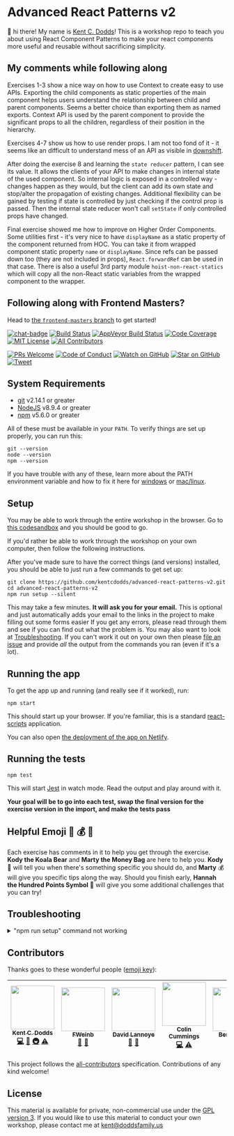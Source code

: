 # Advanced React Patterns v2

👋 hi there! My name is [Kent C. Dodds](https://kentcdodds.com)! This is a
workshop repo to teach you about using React Component Patterns to make your
react components more useful and reusable without sacrificing simplicity.

## My comments while following along
Exercises 1-3 show a nice way on how to use Context to create easy to use APIs.
Exporting the child components as static properties of the main component helps users understand the relationship between child and parent components. Seems a better choice than exporting them as named exports. 
Context API is used by the parent component to provide the significant props to all the children, regardless of their position in the hierarchy.

Exercises 4-7 show us how to use render props. I am not too fond of it - it seems like an difficult to understand mess of an API as visible in [downshift](https://github.com/paypal/downshift). 

After doing the exercise 8 and learning the `state reducer` pattern, I can see its value. It allows the clients of your API to make changes in internal state of the used component. So internal logic is exposed in a controlled way - changes happen as they would, but the client can add its own state and stop/alter the propagation of existing changes.
Additional flexibility can be gained by testing if state is controlled by just checking if the control prop is passed. Then the internal state reducer won't call `setState` if only controlled props have changed.

Final exercise showed me how to improve on Higher Order Components. Some utilities first - it's very nice to have `displayName` as a static property of the component returned from HOC. You can take it from wrapped component static property `name` or `displayName`. Since refs can be passed down too (they are not included in props), `React.forwardRef` can be used in that case. There is also a useful 3rd party module `hoist-non-react-statics` which will copy all the non-React static variables from the wrapped component to the wrapper.

## Following along with Frontend Masters?

Head to
[the `frontend-masters` branch](https://github.com/kentcdodds/advanced-react-patterns-v2/tree/frontend-masters)
to get started!

[![chat-badge][chat-badge]][chat]
[![Build Status][build-badge]][build]
[![AppVeyor Build Status][win-build-badge]][win-build]
[![Code Coverage][coverage-badge]][coverage]
[![MIT License][license-badge]][license]
[![All Contributors](https://img.shields.io/badge/all_contributors-7-orange.svg?style=flat-square)](#contributors)

[![PRs Welcome][prs-badge]][prs]
[![Code of Conduct][coc-badge]][coc]
[![Watch on GitHub][github-watch-badge]][github-watch]
[![Star on GitHub][github-star-badge]][github-star]
[![Tweet][twitter-badge]][twitter]

## System Requirements

* [git][git] v2.14.1 or greater
* [NodeJS][node] v8.9.4 or greater
* [npm][npm] v5.6.0 or greater

All of these must be available in your `PATH`. To verify things are set up
properly, you can run this:

```
git --version
node --version
npm --version
```

If you have trouble with any of these, learn more about the PATH environment
variable and how to fix it here for [windows][win-path] or
[mac/linux][mac-path].

## Setup

You may be able to work through the entire workshop in the browser. Go to
[this codesandbox](https://codesandbox.io/s/github/kentcdodds/advanced-react-patterns-v2)
and you should be good to go.

If you'd rather be able to work through the workshop on your own computer, then
follow the following instructions.

After you've made sure to have the correct things (and versions) installed, you
should be able to just run a few commands to get set up:

```
git clone https://github.com/kentcdodds/advanced-react-patterns-v2.git
cd advanced-react-patterns-v2
npm run setup --silent
```

This may take a few minutes. **It will ask you for your email.** This is
optional and just automatically adds your email to the links in the project to
make filling out some forms easier If you get any errors, please read through
them and see if you can find out what the problem is. You may also want to look
at [Troubleshooting](#troubleshooting). If you can't work it out on your own
then please [file an issue][issue] and provide _all_ the output from the
commands you ran (even if it's a lot).

## Running the app

To get the app up and running (and really see if it worked), run:

```shell
npm start
```

This should start up your browser. If you're familiar, this is a standard
[react-scripts](https://github.com/facebook/create-react-app) application.

You can also open
[the deployment of the app on Netlify](https://advanced-react-patterns.netlify.com/).

## Running the tests

```shell
npm test
```

This will start [Jest](http://facebook.github.io/jest) in watch mode. Read the
output and play around with it.

**Your goal will be to go into each test, swap the final version for the
exercise version in the import, and make the tests pass**

## Helpful Emoji 🐨 💰 💯

Each exercise has comments in it to help you get through the exercise.
**Kody the Koala Bear** and **Marty the Money Bag** are here to help you.
**Kody** 🐨 will tell you when there's something specific you should do, and
**Marty** 💰 will give you specific tips along the way. Should you finish
early, **Hannah the Hundred Points Symbol** 💯 will give you some additional
challenges that you can try!

## Troubleshooting

<details>

<summary>"npm run setup" command not working</summary>

Here's what the setup script does. If it fails, try doing each of these things
individually yourself:

```
# verify your environment will work with the project
node ./scripts/verify

# install dependencies
npm install

# verify the project is ready to run
npm run build
npm run test:coverage
```

If any of those scripts fail, please try to work out what went wrong by the
error message you get. If you still can't work it out, feel free to
[open an issue][issue] with _all_ the output from that script. I will try to
help if I can.

</details>

## Contributors

Thanks goes to these wonderful people ([emoji key](https://github.com/kentcdodds/all-contributors#emoji-key)):

<!-- ALL-CONTRIBUTORS-LIST:START - Do not remove or modify this section -->
<!-- prettier-ignore -->
| [<img src="https://avatars.githubusercontent.com/u/1500684?v=3" width="100px;"/><br /><sub><b>Kent C. Dodds</b></sub>](https://kentcdodds.com)<br />[💻](https://github.com/kentcdodds/advanced-component-patterns-v2/commits?author=kentcdodds "Code") [📖](https://github.com/kentcdodds/advanced-component-patterns-v2/commits?author=kentcdodds "Documentation") [🚇](#infra-kentcdodds "Infrastructure (Hosting, Build-Tools, etc)") [⚠️](https://github.com/kentcdodds/advanced-component-patterns-v2/commits?author=kentcdodds "Tests") | [<img src="https://avatars0.githubusercontent.com/u/1250430?v=4" width="100px;"/><br /><sub><b>FWeinb</b></sub>](https://github.com/FWeinb)<br />[🐛](https://github.com/kentcdodds/advanced-component-patterns-v2/issues?q=author%3AFWeinb "Bug reports") [🤔](#ideas-FWeinb "Ideas, Planning, & Feedback") | [<img src="https://avatars2.githubusercontent.com/u/1383720?v=4" width="100px;"/><br /><sub><b>David Lannoye</b></sub>](https://github.com/dlannoye)<br />[🐛](https://github.com/kentcdodds/advanced-component-patterns-v2/issues?q=author%3Adlannoye "Bug reports") [📖](https://github.com/kentcdodds/advanced-component-patterns-v2/commits?author=dlannoye "Documentation") | [<img src="https://avatars2.githubusercontent.com/u/9815009?s=460&v=4" width="100px;"/><br /><sub><b>Colin Cummings</b></sub>](https://github.com/colinrcummings)<br />[💻](https://github.com/kentcdodds/advanced-component-patterns-v2/commits?author=colinrcummings "Code") [⚠️](https://github.com/kentcdodds/advanced-component-patterns-v2/commits?author=colinrcummings "Tests") | [<img src="https://avatars2.githubusercontent.com/u/464764?v=4" width="100px;"/><br /><sub><b>Benji Koltai</b></sub>](https://github.com/bkoltai)<br />[📖](https://github.com/kentcdodds/advanced-component-patterns-v2/commits?author=bkoltai "Documentation") | [<img src="https://avatars1.githubusercontent.com/u/1779959?v=4" width="100px;"/><br /><sub><b>Sumit Bagga</b></sub>](http://baggasumit.github.io)<br />[📖](https://github.com/kentcdodds/advanced-component-patterns-v2/commits?author=baggasumit "Documentation") | [<img src="https://avatars0.githubusercontent.com/u/2027010?v=4" width="100px;"/><br /><sub><b>Yury Tarabanko</b></sub>](https://github.com/Tarabyte)<br />[💻](https://github.com/kentcdodds/advanced-component-patterns-v2/commits?author=Tarabyte "Code") |
| :---: | :---: | :---: | :---: | :---: | :---: | :---: |
<!-- ALL-CONTRIBUTORS-LIST:END -->

This project follows the [all-contributors](https://github.com/kentcdodds/all-contributors) specification. Contributions of any kind welcome!

## License

This material is available for private, non-commercial use under the
[GPL version 3](http://www.gnu.org/licenses/gpl-3.0-standalone.html). If you
would like to use this material to conduct your own workshop, please contact me
at kent@doddsfamily.us

[npm]: https://www.npmjs.com/
[node]: https://nodejs.org
[git]: https://git-scm.com/
[chat]: https://gitter.im/kentcdodds/advanced-react-patterns-v2
[chat-badge]: https://img.shields.io/gitter/room/kentcdodds/advanced-react-patterns-v2.js.svg?style=flat-square&logo=gitter-white
[build-badge]: https://img.shields.io/travis/kentcdodds/advanced-react-patterns-v2.svg?style=flat-square&logo=travis
[build]: https://travis-ci.org/kentcdodds/advanced-react-patterns-v2
[license-badge]: https://img.shields.io/badge/license-GPL%203.0%20License-blue.svg?style=flat-square
[license]: https://github.com/kentcdodds/advanced-react-patterns-v2/blob/master/README.md#license
[prs-badge]: https://img.shields.io/badge/PRs-welcome-brightgreen.svg?style=flat-square
[prs]: http://makeapullrequest.com
[donate-badge]: https://img.shields.io/badge/$-support-green.svg?style=flat-square
[donate]: http://kcd.im/donate
[coc-badge]: https://img.shields.io/badge/code%20of-conduct-ff69b4.svg?style=flat-square
[coc]: https://github.com/kentcdodds/advanced-react-patterns-v2/blob/master/CODE_OF_CONDUCT.md
[github-watch-badge]: https://img.shields.io/github/watchers/kentcdodds/advanced-react-patterns-v2.svg?style=social
[github-watch]: https://github.com/kentcdodds/advanced-react-patterns-v2/watchers
[github-star-badge]: https://img.shields.io/github/stars/kentcdodds/advanced-react-patterns-v2.svg?style=social
[github-star]: https://github.com/kentcdodds/advanced-react-patterns-v2/stargazers
[twitter]: https://twitter.com/intent/tweet?text=Check%20out%20advanced-react-patterns-v2%20by%20@kentcdodds%20https://github.com/kentcdodds/advanced-react-patterns-v2%20%F0%9F%91%8D
[twitter-badge]: https://img.shields.io/twitter/url/https/github.com/kentcdodds/advanced-react-patterns-v2.svg?style=social
[emojis]: https://github.com/kentcdodds/all-contributors#emoji-key
[all-contributors]: https://github.com/kentcdodds/all-contributors
[win-path]: https://www.howtogeek.com/118594/how-to-edit-your-system-path-for-easy-command-line-access/
[mac-path]: http://stackoverflow.com/a/24322978/971592
[issue]: https://github.com/kentcdodds/advanced-react-patterns-v2/issues/new
[win-build-badge]: https://img.shields.io/appveyor/ci/kentcdodds/advanced-react-patterns-v2.svg?style=flat-square&logo=appveyor
[win-build]: https://ci.appveyor.com/project/kentcdodds/advanced-react-patterns-v2
[coverage-badge]: https://img.shields.io/codecov/c/github/kentcdodds/advanced-react-patterns-v2.svg?style=flat-square
[coverage]: https://codecov.io/github/kentcdodds/advanced-react-patterns-v2
[watchman]: https://facebook.github.io/watchman/docs/install.html
